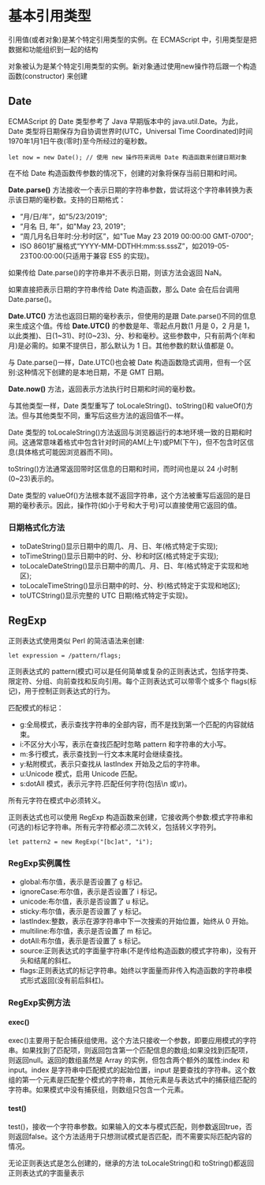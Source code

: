 # 基本引用类型

引用值(或者对象)是某个特定引用类型的实例。在 ECMAScript 中，引用类型是把数据和功能组织到一起的结构

对象被认为是某个特定引用类型的实例。新对象通过使用new操作符后跟一个构造函数(constructor) 来创建



## Date

ECMAScript 的 Date 类型参考了 Java 早期版本中的 java.util.Date。为此，Date 类型将日期保存为自协调世界时(UTC，Universal Time Coordinated)时间1970年1月1日午夜(零时)至今所经过的毫秒数。

```
let now = new Date(); // 使用 new 操作符来调用 Date 构造函数来创建日期对象
```

在不给 Date 构造函数传参数的情况下，创建的对象将保存当前日期和时间。



**Date.parse()**  方法接收一个表示日期的字符串参数，尝试将这个字符串转换为表示该日期的毫秒数。支持的日期格式：

-  “月/日/年”，如"5/23/2019";
-   “月名 日, 年”，如"May 23, 2019";
-   “周几月名日年时:分:秒时区”，如"Tue May 23 2019 00:00:00 GMT-0700";
-   ISO 8601扩展格式“YYYY-MM-DDTHH:mm:ss.sssZ”，如2019-05-23T00:00:00(只适用于兼容 ES5 的实现)。

如果传给 Date.parse()的字符串并不表示日期，则该方法会返回 NaN。 

如果直接把表示日期的字符串传给 Date 构造函数，那么 Date 会在后台调用 Date.parse()。



**Date.UTC()** 方法也返回日期的毫秒表示，但使用的是跟 Date.parse()不同的信息来生成这个值。传给 **Date.UTC()** 的参数是年、零起点月数(1 月是 0，2 月是 1，以此类推)、日(1~31)、时(0~23)、分、秒和毫秒。这些参数中，只有前两个(年和月)是必需的。如果不提供日，那么默认为 1 日。其他参数的默认值都是 0。

与 Date.parse()一样，Date.UTC()也会被 Date 构造函数隐式调用，但有一个区别:这种情况下创建的是本地日期，不是 GMT 日期。



 **Date.now()** 方法，返回表示方法执行时日期和时间的毫秒数。

与其他类型一样，Date 类型重写了 toLocaleString()、toString()和 valueOf()方法。但与其他类型不同，重写后这些方法的返回值不一样。

Date 类型的 toLocaleString()方法返回与浏览器运行的本地环境一致的日期和时间。这通常意味着格式中包含针对时间的AM(上午)或PM(下午)，但不包含时区信息(具体格式可能因浏览器而不同)。

toString()方法通常返回带时区信息的日期和时间，而时间也是以 24 小时制(0~23)表示的。

Date 类型的 valueOf()方法根本就不返回字符串，这个方法被重写后返回的是日期的毫秒表示。因此，操作符(如小于号和大于号)可以直接使用它返回的值。

### 日期格式化方法

-  toDateString()显示日期中的周几、月、日、年(格式特定于实现);
-   toTimeString()显示日期中的时、分、秒和时区(格式特定于实现);
-   toLocaleDateString()显示日期中的周几、月、日、年(格式特定于实现和地区);
-   toLocaleTimeString()显示日期中的时、分、秒(格式特定于实现和地区);
-   toUTCString()显示完整的 UTC 日期(格式特定于实现)。



## RegExp

正则表达式使用类似 Perl 的简洁语法来创建:

```
let expression = /pattern/flags;
```

正则表达式的 pattern(模式)可以是任何简单或复杂的正则表达式，包括字符类、限定符、分组、向前查找和反向引用。每个正则表达式可以带零个或多个 flags(标记)，用于控制正则表达式的行为。

匹配模式的标记：

  - g:全局模式，表示查找字符串的全部内容，而不是找到第一个匹配的内容就结束。   
  - i:不区分大小写，表示在查找匹配时忽略 pattern 和字符串的大小写。
  - m:多行模式，表示查找到一行文本末尾时会继续查找。
  - y:粘附模式，表示只查找从 lastIndex 开始及之后的字符串。 
  - u:Unicode 模式，启用 Unicode 匹配。 
  - s:dotAll 模式，表示元字符.匹配任何字符(包括\n 或\r)。 

所有元字符在模式中必须转义。

正则表达式也可以使用 RegExp 构造函数来创建，它接收两个参数:模式字符串和(可选的)标记字符串。所有元字符都必须二次转义，包括转义字符列。

```
let pattern2 = new RegExp("[bc]at", "i");
```

### **RegExp**实例属性

- global:布尔值，表示是否设置了 g 标记。 
- ignoreCase:布尔值，表示是否设置了 i 标记。 
- unicode:布尔值，表示是否设置了 u 标记。 
- sticky:布尔值，表示是否设置了 y 标记。 
- lastIndex:整数，表示在源字符串中下一次搜索的开始位置，始终从 0 开始。 
- multiline:布尔值，表示是否设置了 m 标记。 
- dotAll:布尔值，表示是否设置了 s 标记。 
- source:正则表达式的字面量字符串(不是传给构造函数的模式字符串)，没有开头和结尾的斜杠。 
- flags:正则表达式的标记字符串。始终以字面量而非传入构造函数的字符串模式形式返回(没有前后斜杠)。 

### RegExp实例方法

#### exec()

exec()主要用于配合捕获组使用。这个方法只接收一个参数，即要应用模式的字符串。如果找到了匹配项，则返回包含第一个匹配信息的数组;如果没找到匹配项，则返回null。返回的数组虽然是 Array 的实例，但包含两个额外的属性:index 和 input。index 是字符串中匹配模式的起始位置，input 是要查找的字符串。这个数组的第一个元素是匹配整个模式的字符串，其他元素是与表达式中的捕获组匹配的字符串。如果模式中没有捕获组，则数组只包含一个元素。

#### test()

 test()，接收一个字符串参数。如果输入的文本与模式匹配，则参数返回true，否则返回false。这个方法适用于只想测试模式是否匹配，而不需要实际匹配内容的情况。 



无论正则表达式是怎么创建的，继承的方法 toLocaleString()和 toString()都返回正则表达式的字面量表示